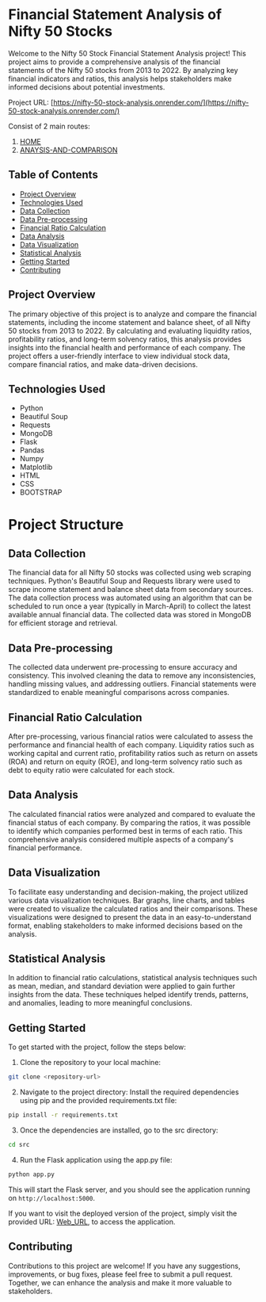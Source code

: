 # Financial Statement Analysis of Nifty 50 Stocks

Welcome to the Nifty 50 Stock Financial Statement Analysis project! This project aims to provide a comprehensive analysis of the financial statements of the Nifty 50 stocks from 2013 to 2022. By analyzing key financial indicators and ratios, this analysis helps stakeholders make informed decisions about potential investments.

Project URL: [https://nifty-50-stock-analysis.onrender.com/](https://nifty-50-stock-analysis.onrender.com/)

Consist of 2 main routes:

1. [HOME](https://nifty-50-stock-analysis.onrender.com/)
2. [ANAYSIS-AND-COMPARISON](https://nifty-50-stock-analysis.onrender.com/analysis-and-comparison)

## Table of Contents

- [Project Overview](#project-overview)
- [Technologies Used](#technologies-used)
- [Data Collection](#data-collection)
- [Data Pre-processing](#data-pre-processing)
- [Financial Ratio Calculation](#financial-ratio-calculation)
- [Data Analysis](#data-analysis)
- [Data Visualization](#data-visualization)
- [Statistical Analysis](#statistical-analysis)
- [Getting Started](#getting-started)
- [Contributing](#contributing)


## Project Overview

The primary objective of this project is to analyze and compare the financial statements, including the income statement and balance sheet, of all Nifty 50 stocks from 2013 to 2022. By calculating and evaluating liquidity ratios, profitability ratios, and long-term solvency ratios, this analysis provides insights into the financial health and performance of each company. The project offers a user-friendly interface to view individual stock data, compare financial ratios, and make data-driven decisions.

## Technologies Used

- Python
- Beautiful Soup
- Requests
- MongoDB
- Flask
- Pandas
- Numpy
- Matplotlib
- HTML
- CSS
- BOOTSTRAP

# Project Structure

## Data Collection

The financial data for all Nifty 50 stocks was collected using web scraping techniques. Python's Beautiful Soup and Requests library were used to scrape income statement and balance sheet data from secondary sources. The data collection process was automated using an algorithm that can be scheduled to run once a year (typically in March-April) to collect the latest available annual financial data. The collected data was stored in MongoDB for efficient storage and retrieval.

## Data Pre-processing

The collected data underwent pre-processing to ensure accuracy and consistency. This involved cleaning the data to remove any inconsistencies, handling missing values, and addressing outliers. Financial statements were standardized to enable meaningful comparisons across companies.

## Financial Ratio Calculation

After pre-processing, various financial ratios were calculated to assess the performance and financial health of each company. Liquidity ratios such as working capital and current ratio, profitability ratios such as return on assets (ROA) and return on equity (ROE), and long-term solvency ratio such as debt to equity ratio were calculated for each stock.

## Data Analysis

The calculated financial ratios were analyzed and compared to evaluate the financial status of each company. By comparing the ratios, it was possible to identify which companies performed best in terms of each ratio. This comprehensive analysis considered multiple aspects of a company's financial performance.

## Data Visualization

To facilitate easy understanding and decision-making, the project utilized various data visualization techniques. Bar graphs, line charts, and tables were created to visualize the calculated ratios and their comparisons. These visualizations were designed to present the data in an easy-to-understand format, enabling stakeholders to make informed decisions based on the analysis.

## Statistical Analysis

In addition to financial ratio calculations, statistical analysis techniques such as mean, median, and standard deviation were applied to gain further insights from the data. These techniques helped identify trends, patterns, and anomalies, leading to more meaningful conclusions.

## Getting Started

To get started with the project, follow the steps below:

1. Clone the repository to your local machine:

```bash
git clone <repository-url>
```

2. Navigate to the project directory: Install the required dependencies using pip and the provided requirements.txt file:

```bash
pip install -r requirements.txt
```

3. Once the dependencies are installed, go to the src directory:

```bash
cd src
```

4. Run the Flask application using the app.py file:

```bash
python app.py
```

This will start the Flask server, and you should see the application running on `http://localhost:5000`.

If you want to visit the deployed version of the project, simply visit the provided URL: [Web_URL](https://nifty-50-stock-analysis.onrender.com/), to access the application.

## Contributing

Contributions to this project are welcome! If you have any suggestions, improvements, or bug fixes, please feel free to submit a pull request. Together, we can enhance the analysis and make it more valuable to stakeholders.